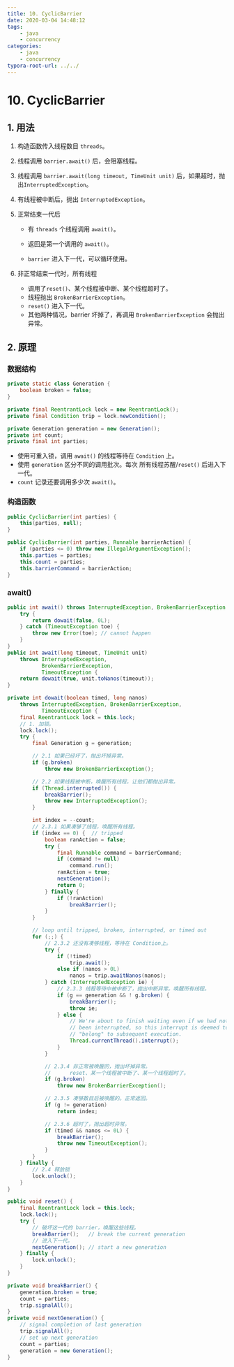 ```yaml
---
title: 10. CyclicBarrier
date: 2020-03-04 14:48:12
tags:
	- java
	- concurrency
categories:
	- java	
	- concurrency
typora-root-url: ../../
---
```


# 10. CyclicBarrier

## 1. 用法

1. 构造函数传入线程数目 `threads`。

2. 线程调用 `barrier.await()` 后，会阻塞线程。

3. 线程调用 `barrier.await(long timeout, TimeUnit unit)` 后，如果超时，抛出`InterruptedException`。

4. 有线程被中断后，抛出 `InterruptedException`。

5. 正常结束一代后

   - 有 `threads` 个线程调用 `await()`。
   - 返回是第一个调用的 `await()`。

   - `barrier` 进入下一代，可以循环使用。

6. 非正常结束一代时，所有线程

   - 调用了`reset()`、某个线程被中断、某个线程超时了。
   - 线程抛出 `BrokenBarrierException`。
   - `reset()` 进入下一代。
   - 其他两种情况，barrier 坏掉了，再调用 `BrokenBarrierException` 会抛出异常。

## 2. 原理

### 数据结构

```java
private static class Generation {
    boolean broken = false;
}

private final ReentrantLock lock = new ReentrantLock();
private final Condition trip = lock.newCondition();

private Generation generation = new Generation();
private int count;
private final int parties;
```

- 使用可重入锁，调用 `await()` 的线程等待在 `Condition` 上。
- 使用 `generation` 区分不同的调用批次。每次 所有线程苏醒/`reset()` 后进入下一代。
- `count` 记录还要调用多少次 `await()`。

### 构造函数

```java
public CyclicBarrier(int parties) {
    this(parties, null);
}

public CyclicBarrier(int parties, Runnable barrierAction) {
    if (parties <= 0) throw new IllegalArgumentException();
    this.parties = parties;
    this.count = parties;
    this.barrierCommand = barrierAction;
}
```

### await()

```java
public int await() throws InterruptedException, BrokenBarrierException {
    try {
        return dowait(false, 0L);
    } catch (TimeoutException toe) {
        throw new Error(toe); // cannot happen
    }
}
public int await(long timeout, TimeUnit unit)
    throws InterruptedException,
           BrokenBarrierException,
           TimeoutException {
    return dowait(true, unit.toNanos(timeout));
}

private int dowait(boolean timed, long nanos)
    throws InterruptedException, BrokenBarrierException,
           TimeoutException {
    final ReentrantLock lock = this.lock;
    // 1. 加锁。
    lock.lock();
    try {
        final Generation g = generation;

      	// 2.1 如果已经坏了，抛出坏掉异常。
        if (g.broken)
            throw new BrokenBarrierException();

      	// 2.2 如果线程被中断，唤醒所有线程，让他们都抛出异常。
        if (Thread.interrupted()) {
            breakBarrier();
            throw new InterruptedException();
        }

        int index = --count;
      	// 2.3.1 如果凑够了线程，唤醒所有线程。
        if (index == 0) {  // tripped
            boolean ranAction = false;
            try {
                final Runnable command = barrierCommand;
                if (command != null)
                    command.run();
                ranAction = true;
                nextGeneration();
                return 0;
            } finally {
                if (!ranAction)
                    breakBarrier();
            }
        }

        // loop until tripped, broken, interrupted, or timed out
        for (;;) {
          	// 2.3.2 还没有凑够线程，等待在 Condition上。
            try {
                if (!timed)
                    trip.await();
                else if (nanos > 0L)
                    nanos = trip.awaitNanos(nanos);
            } catch (InterruptedException ie) {
              	// 2.3.3 线程等待中被中断了，抛出中断异常。唤醒所有线程。
                if (g == generation && ! g.broken) {
                    breakBarrier();
                    throw ie;
                } else {
                    // We're about to finish waiting even if we had not
                    // been interrupted, so this interrupt is deemed to
                    // "belong" to subsequent execution.
                    Thread.currentThread().interrupt();
                }
            }

          	// 2.3.4 非正常被唤醒的，抛出坏掉异常。
          	// 		reset、某一个线程被中断了、某一个线程超时了。
            if (g.broken)
                throw new BrokenBarrierException();

          	// 2.3.5 凑够数目后被唤醒的。正常返回。
            if (g != generation)
                return index;

          	// 2.3.6 超时了，抛出超时异常。
            if (timed && nanos <= 0L) {
                breakBarrier();
                throw new TimeoutException();
            }
        }
    } finally {
      	// 2.4 释放锁
        lock.unlock();
    }
}

public void reset() {
    final ReentrantLock lock = this.lock;
    lock.lock();
    try {
      	// 破坏这一代的 barrier，唤醒这些线程。
        breakBarrier();   // break the current generation
        // 进入下一代。
      	nextGeneration(); // start a new generation
    } finally {
        lock.unlock();
    }
}

private void breakBarrier() {
    generation.broken = true;
    count = parties;
    trip.signalAll();
}
private void nextGeneration() {
    // signal completion of last generation
    trip.signalAll();
    // set up next generation
    count = parties;
    generation = new Generation();
}
```

